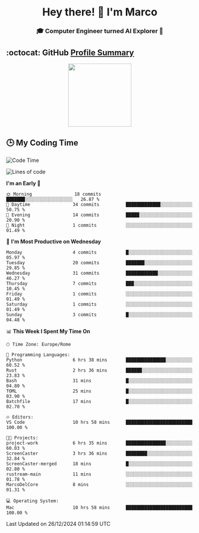 <h1 align="center">Hey there! 👋 I'm Marco</h1> <h3 align="center">🎓 Computer Engineer turned AI Explorer 🌌</h3>

## :octocat: GitHub <a href="https://github.com/vn7n24fzkq/github-profile-summary-cards">Profile Summary</a>

<p align="center">
   <img style="height:170px;display:inline-block" src="http://github-profile-summary-cards.vercel.app/api/cards/profile-details?username=MarcoDelCore&theme=github_dark" />
</p>

## :clock3: My Coding Time 

<!--START_SECTION:waka-->
![Code Time](http://img.shields.io/badge/Code%20Time-10%20hrs%2058%20mins-blue)

![Lines of code](https://img.shields.io/badge/From%20Hello%20World%20I%27ve%20Written-58.9%20thousand%20lines%20of%20code-blue)

**I'm an Early 🐤** 

```text
🌞 Morning                18 commits          ███████░░░░░░░░░░░░░░░░░░   26.87 % 
🌆 Daytime                34 commits          █████████████░░░░░░░░░░░░   50.75 % 
🌃 Evening                14 commits          █████░░░░░░░░░░░░░░░░░░░░   20.90 % 
🌙 Night                  1 commits           ░░░░░░░░░░░░░░░░░░░░░░░░░   01.49 % 
```
📅 **I'm Most Productive on Wednesday** 

```text
Monday                   4 commits           █░░░░░░░░░░░░░░░░░░░░░░░░   05.97 % 
Tuesday                  20 commits          ███████░░░░░░░░░░░░░░░░░░   29.85 % 
Wednesday                31 commits          ████████████░░░░░░░░░░░░░   46.27 % 
Thursday                 7 commits           ███░░░░░░░░░░░░░░░░░░░░░░   10.45 % 
Friday                   1 commits           ░░░░░░░░░░░░░░░░░░░░░░░░░   01.49 % 
Saturday                 1 commits           ░░░░░░░░░░░░░░░░░░░░░░░░░   01.49 % 
Sunday                   3 commits           █░░░░░░░░░░░░░░░░░░░░░░░░   04.48 % 
```


📊 **This Week I Spent My Time On** 

```text
🕑︎ Time Zone: Europe/Rome

💬 Programming Languages: 
Python                   6 hrs 38 mins       ███████████████░░░░░░░░░░   60.52 % 
Rust                     2 hrs 36 mins       ██████░░░░░░░░░░░░░░░░░░░   23.83 % 
Bash                     31 mins             █░░░░░░░░░░░░░░░░░░░░░░░░   04.80 % 
TOML                     25 mins             █░░░░░░░░░░░░░░░░░░░░░░░░   03.90 % 
Batchfile                17 mins             █░░░░░░░░░░░░░░░░░░░░░░░░   02.70 % 

🔥 Editors: 
VS Code                  10 hrs 58 mins      █████████████████████████   100.00 % 

🐱‍💻 Projects: 
project-work             6 hrs 35 mins       ███████████████░░░░░░░░░░   60.03 % 
ScreenCaster             3 hrs 36 mins       ████████░░░░░░░░░░░░░░░░░   32.84 % 
ScreenCaster-merged      18 mins             █░░░░░░░░░░░░░░░░░░░░░░░░   02.80 % 
rustream-main            11 mins             ░░░░░░░░░░░░░░░░░░░░░░░░░   01.78 % 
MarcoDelCore             8 mins              ░░░░░░░░░░░░░░░░░░░░░░░░░   01.31 % 

💻 Operating System: 
Mac                      10 hrs 58 mins      █████████████████████████   100.00 % 
```


 Last Updated on 26/12/2024 01:14:59 UTC
<!--END_SECTION:waka-->
